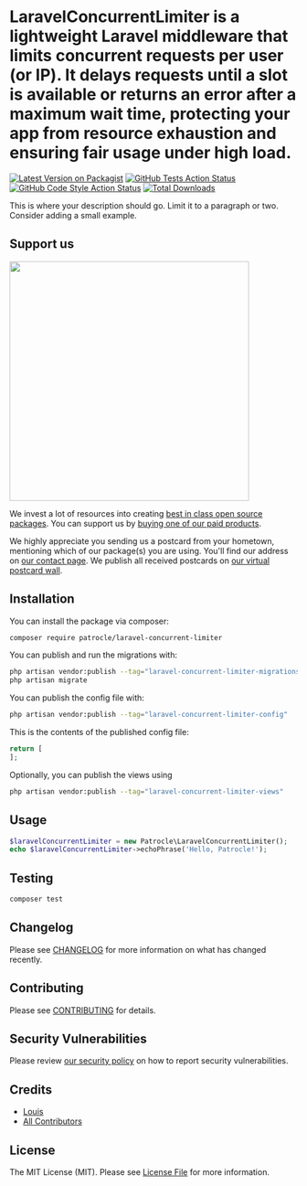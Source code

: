 # LaravelConcurrentLimiter is a lightweight Laravel middleware that limits concurrent requests per user (or IP). It delays requests until a slot is available or returns an error after a maximum wait time, protecting your app from resource exhaustion and ensuring fair usage under high load.

[![Latest Version on Packagist](https://img.shields.io/packagist/v/patrocle/laravel-concurrent-limiter.svg?style=flat-square)](https://packagist.org/packages/patrocle/laravel-concurrent-limiter)
[![GitHub Tests Action Status](https://img.shields.io/github/actions/workflow/status/patrocle/laravel-concurrent-limiter/run-tests.yml?branch=main&label=tests&style=flat-square)](https://github.com/patrocle/laravel-concurrent-limiter/actions?query=workflow%3Arun-tests+branch%3Amain)
[![GitHub Code Style Action Status](https://img.shields.io/github/actions/workflow/status/patrocle/laravel-concurrent-limiter/fix-php-code-style-issues.yml?branch=main&label=code%20style&style=flat-square)](https://github.com/patrocle/laravel-concurrent-limiter/actions?query=workflow%3A"Fix+PHP+code+style+issues"+branch%3Amain)
[![Total Downloads](https://img.shields.io/packagist/dt/patrocle/laravel-concurrent-limiter.svg?style=flat-square)](https://packagist.org/packages/patrocle/laravel-concurrent-limiter)

This is where your description should go. Limit it to a paragraph or two. Consider adding a small example.

## Support us

[<img src="https://github-ads.s3.eu-central-1.amazonaws.com/laravel-concurrent-limiter.jpg?t=1" width="419px" />](https://spatie.be/github-ad-click/laravel-concurrent-limiter)

We invest a lot of resources into creating [best in class open source packages](https://spatie.be/open-source). You can support us by [buying one of our paid products](https://spatie.be/open-source/support-us).

We highly appreciate you sending us a postcard from your hometown, mentioning which of our package(s) you are using. You'll find our address on [our contact page](https://spatie.be/about-us). We publish all received postcards on [our virtual postcard wall](https://spatie.be/open-source/postcards).

## Installation

You can install the package via composer:

```bash
composer require patrocle/laravel-concurrent-limiter
```

You can publish and run the migrations with:

```bash
php artisan vendor:publish --tag="laravel-concurrent-limiter-migrations"
php artisan migrate
```

You can publish the config file with:

```bash
php artisan vendor:publish --tag="laravel-concurrent-limiter-config"
```

This is the contents of the published config file:

```php
return [
];
```

Optionally, you can publish the views using

```bash
php artisan vendor:publish --tag="laravel-concurrent-limiter-views"
```

## Usage

```php
$laravelConcurrentLimiter = new Patrocle\LaravelConcurrentLimiter();
echo $laravelConcurrentLimiter->echoPhrase('Hello, Patrocle!');
```

## Testing

```bash
composer test
```

## Changelog

Please see [CHANGELOG](CHANGELOG.md) for more information on what has changed recently.

## Contributing

Please see [CONTRIBUTING](CONTRIBUTING.md) for details.

## Security Vulnerabilities

Please review [our security policy](../../security/policy) on how to report security vulnerabilities.

## Credits

- [Louis](https://github.com/Patrocle)
- [All Contributors](../../contributors)

## License

The MIT License (MIT). Please see [License File](LICENSE.md) for more information.
